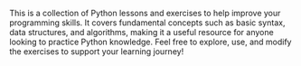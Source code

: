 This is a collection of Python lessons and exercises to help improve your programming skills. It covers fundamental concepts such as basic syntax, data structures, and algorithms, making it a useful resource for anyone looking to practice Python knowledge. Feel free to explore, use, and modify the exercises to support your learning journey!
